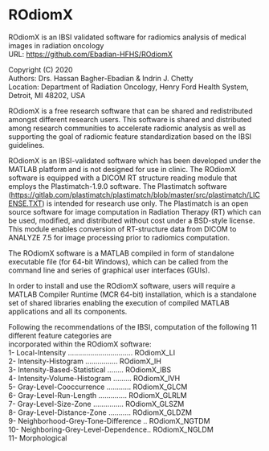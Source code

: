 # ROdiomX

ROdiomX is an IBSI validated software for radiomics analysis of medical images in radiation oncology                      
URL: <https://github.com/Ebadian-HFHS/ROdiomX>                                                                       
                                                                                          
Copyright (C) 2020                                                                                       
Authors: Drs. Hassan Bagher-Ebadian & Indrin J. Chetty                                                                                                                       
Location: Department of Radiation Oncology, Henry Ford Health System, Detroit, MI 48202, USA

ROdiomX is a free research software that can be shared and redistributed amongst different research users.
This software is shared and distributed among research communities to accelerate radiomic analysis as well as
supporting the goal of radiomic feature standardization based on the IBSI guidelines.

ROdiomX is an IBSI-validated software which has been developed under the MATLAB platform and is not designed
for use in clinic. The ROdiomX software is equipped with a DICOM RT structure reading module that employs the
Plastimatch-1.9.0 software. The Plastimatch software (https://gitlab.com/plastimatch/plastimatch/blob/master/src/plastimatch/LICENSE.TXT) 
is intended for research use only. The Plastimatch is an open source software for image computation in Radiation Therapy (RT) which can be used, modified, 
and distributed without cost under a BSD-style license. This module enables conversion of RT-structure data from DICOM to ANALYZE 7.5 for image processing prior
to radiomics computation.

The ROdiomX software is a MATLAB compiled in form of standalone executable file (for 64-bit Windows), which can
be called from the command line and series of graphical user interfaces (GUIs). 

In order to install and use the ROdiomX software, users will require a MATLAB Compiler Runtime
(MCR 64-bit) installation, which is a standalone set of shared libraries enabling the execution of compiled
MATLAB applications and all its components.

Following the recommendations of the IBSI, computation of the following 11 different feature categories are                   
incorporated within the ROdiomX software:                                                                                                                                     
1- Local-Intensity ................................ ROdiomX_LI                                                                                                
2- Intensity-Histogram ................ ROdiomX_IH                                                                                                
3- Intensity-Based-Statistical ........ ROdiomX_IBS                                                                                                
4- Intensity-Volume-Histogram ......... ROdiomX_IVH                                                                                                
5- Gray-Level-Cooccurrence ............ ROdiomX_GLCM                                                                                               
6- Gray-Level-Run-Length .............. ROdiomX_GLRLM                                                                                                
7- Gray-Level-Size-Zone ............... ROdiomX_GLSZM                                                                                               
8- Gray-Level-Distance-Zone ........... ROdiomX_GLDZM                                                                                               
9- Neighborhood-Grey-Tone-Difference .. ROdiomX_NGTDM                                                                                             
10- Neighboring-Grey-Level-Dependence.. ROdiomX_NGLDM                                                                                                
11- Morphological                                                                                                



